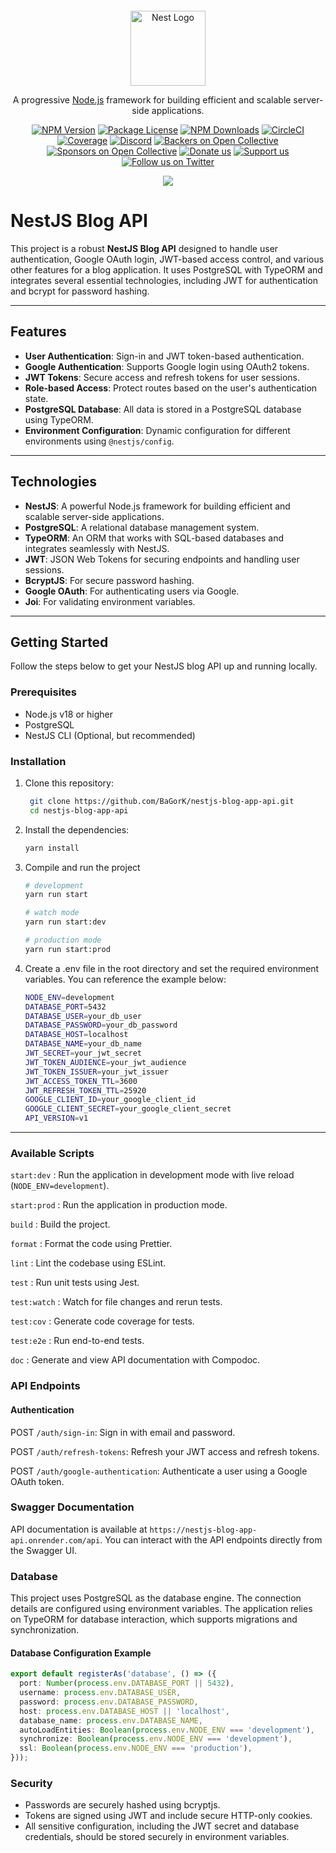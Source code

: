 <p align="center">
  <a href="https://wakatime.com/badge/github/BaGorK/nestjs-blog-app-api" target="blank"><img src="https://wakatime.com/badge/github/BaGorK/nestjs-blog-app-api.svg" alt="" /></a>
</p>

<p align="center">
  <a href="http://nestjs.com/" target="blank"><img src="https://nestjs.com/img/logo-small.svg" width="120" alt="Nest Logo" /></a>
</p>

[circleci-image]: https://img.shields.io/circleci/build/github/nestjs/nest/master?token=abc123def456
[circleci-url]: https://circleci.com/gh/nestjs/nest

  <p align="center">A progressive <a href="http://nodejs.org" target="_blank">Node.js</a> framework for building efficient and scalable server-side applications.</p>
    <p align="center">
<a href="https://www.npmjs.com/~nestjscore" target="_blank"><img src="https://img.shields.io/npm/v/@nestjs/core.svg" alt="NPM Version" /></a>
<a href="https://www.npmjs.com/~nestjscore" target="_blank"><img src="https://img.shields.io/npm/l/@nestjs/core.svg" alt="Package License" /></a>
<a href="https://www.npmjs.com/~nestjscore" target="_blank"><img src="https://img.shields.io/npm/dm/@nestjs/common.svg" alt="NPM Downloads" /></a>
<a href="https://circleci.com/gh/nestjs/nest" target="_blank"><img src="https://img.shields.io/circleci/build/github/nestjs/nest/master" alt="CircleCI" /></a>
<a href="https://coveralls.io/github/nestjs/nest?branch=master" target="_blank"><img src="https://coveralls.io/repos/github/nestjs/nest/badge.svg?branch=master#9" alt="Coverage" /></a>
<a href="https://discord.gg/G7Qnnhy" target="_blank"><img src="https://img.shields.io/badge/discord-online-brightgreen.svg" alt="Discord"/></a>
<a href="https://opencollective.com/nest#backer" target="_blank"><img src="https://opencollective.com/nest/backers/badge.svg" alt="Backers on Open Collective" /></a>
<a href="https://opencollective.com/nest#sponsor" target="_blank"><img src="https://opencollective.com/nest/sponsors/badge.svg" alt="Sponsors on Open Collective" /></a>
  <a href="https://paypal.me/kamilmysliwiec" target="_blank"><img src="https://img.shields.io/badge/Donate-PayPal-ff3f59.svg" alt="Donate us"/></a>
    <a href="https://opencollective.com/nest#sponsor"  target="_blank"><img src="https://img.shields.io/badge/Support%20us-Open%20Collective-41B883.svg" alt="Support us"></a>
  <a href="https://twitter.com/nestframework" target="_blank"><img src="https://img.shields.io/twitter/follow/nestframework.svg?style=social&label=Follow" alt="Follow us on Twitter"></a>
</p>

<p align="center">
  <img src="https://github.com/user-attachments/assets/54e3ce9e-f867-4383-b361-4eb8ee6e1665" />
</p>

# NestJS Blog API

This project is a robust **NestJS Blog API** designed to handle user authentication, Google OAuth login, JWT-based access control, and various other features for a blog application. It uses PostgreSQL with TypeORM and integrates several essential technologies, including JWT for authentication and bcrypt for password hashing.

---

## Features

- **User Authentication**: Sign-in and JWT token-based authentication.
- **Google Authentication**: Supports Google login using OAuth2 tokens.
- **JWT Tokens**: Secure access and refresh tokens for user sessions.
- **Role-based Access**: Protect routes based on the user's authentication state.
- **PostgreSQL Database**: All data is stored in a PostgreSQL database using TypeORM.
- **Environment Configuration**: Dynamic configuration for different environments using `@nestjs/config`.

---

## Technologies

- **NestJS**: A powerful Node.js framework for building efficient and scalable server-side applications.
- **PostgreSQL**: A relational database management system.
- **TypeORM**: An ORM that works with SQL-based databases and integrates seamlessly with NestJS.
- **JWT**: JSON Web Tokens for securing endpoints and handling user sessions.
- **BcryptJS**: For secure password hashing.
- **Google OAuth**: For authenticating users via Google.
- **Joi**: For validating environment variables.

---

## Getting Started

Follow the steps below to get your NestJS blog API up and running locally.

### Prerequisites

- Node.js v18 or higher
- PostgreSQL
- NestJS CLI (Optional, but recommended)

### Installation

1. Clone this repository:

   ```bash
    git clone https://github.com/BaGorK/nestjs-blog-app-api.git
    cd nestjs-blog-app-api
   ```

2. Install the dependencies:

   ```bash
   yarn install
   ```

3. Compile and run the project

   ```bash
   # development
   yarn run start

   # watch mode
   yarn run start:dev

   # production mode
   yarn run start:prod
   ```

4. Create a .env file in the root directory and set the required environment variables. You can reference the example below:

   ```bash
   NODE_ENV=development
   DATABASE_PORT=5432
   DATABASE_USER=your_db_user
   DATABASE_PASSWORD=your_db_password
   DATABASE_HOST=localhost
   DATABASE_NAME=your_db_name
   JWT_SECRET=your_jwt_secret
   JWT_TOKEN_AUDIENCE=your_jwt_audience
   JWT_TOKEN_ISSUER=your_jwt_issuer
   JWT_ACCESS_TOKEN_TTL=3600
   JWT_REFRESH_TOKEN_TTL=25920
   GOOGLE_CLIENT_ID=your_google_client_id
   GOOGLE_CLIENT_SECRET=your_google_client_secret
   API_VERSION=v1
   ```

---

### Available Scripts

`start:dev` : Run the application in development mode with live reload (`NODE_ENV=development`).

`start:prod` : Run the application in production mode.

`build` : Build the project.

`format` : Format the code using Prettier.

`lint` : Lint the codebase using ESLint.

`test` : Run unit tests using Jest.

`test:watch` : Watch for file changes and rerun tests.

`test:cov` : Generate code coverage for tests.

`test:e2e` : Run end-to-end tests.

`doc` : Generate and view API documentation with Compodoc.

### API Endpoints

#### Authentication

POST `/auth/sign-in`: Sign in with email and password.

POST `/auth/refresh-tokens`: Refresh your JWT access and refresh tokens.

POST `/auth/google-authentication`: Authenticate a user using a Google OAuth token.

### Swagger Documentation

API documentation is available at `https://nestjs-blog-app-api.onrender.com/api`. You can interact with the API endpoints directly from the Swagger UI.

### Database

This project uses PostgreSQL as the database engine. The connection details are configured using environment variables. The application relies on TypeORM for database interaction, which supports migrations and synchronization.

#### Database Configuration Example

```typescript
export default registerAs('database', () => ({
  port: Number(process.env.DATABASE_PORT || 5432),
  username: process.env.DATABASE_USER,
  password: process.env.DATABASE_PASSWORD,
  host: process.env.DATABASE_HOST || 'localhost',
  database_name: process.env.DATABASE_NAME,
  autoLoadEntities: Boolean(process.env.NODE_ENV === 'development'),
  synchronize: Boolean(process.env.NODE_ENV === 'development'),
  ssl: Boolean(process.env.NODE_ENV === 'production'),
}));
```

### Security

- Passwords are securely hashed using bcryptjs.
- Tokens are signed using JWT and include secure HTTP-only cookies.
- All sensitive configuration, including the JWT secret and database credentials, should be stored securely in environment variables.
